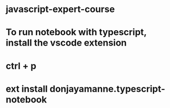 # javascript-expert-course
# To run notebook with typescript, install the vscode extension
# ctrl + p
# ext install donjayamanne.typescript-notebook
